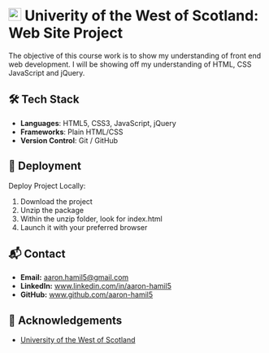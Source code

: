# <img src="https://www.uniqstudio.org/images/template_web.webp" alt="TEMPLATE Logo" width="25"/> Univerity of the West of Scotland: Web Site Project

The objective of this course work is to show my understanding of front end web development. I will be showing off my understanding of HTML, CSS JavaScript and jQuery.

## 🛠️ Tech Stack
- **Languages**: HTML5, CSS3, JavaScript, jQuery
- **Frameworks**: Plain HTML/CSS
- **Version Control**: Git / GitHub

## 🚀 Deployment
Deploy Project Locally:
1. Download the project
2. Unzip the package
3. Within the unzip folder, look for index.html
4. Launch it with your preferred browser

## 📬 Contact
- **Email:** aaron.hamil5@gmail.com
- **LinkedIn:** www.linkedin.com/in/aaron-hamil5
- **GitHub:** www.github.com/aaron-hamil5

## 🙏 Acknowledgements
 - [University of the West of Scotland](https://www.uws.ac.uk/study/undergraduate/undergraduate-course-search/web-mobile-development/)
